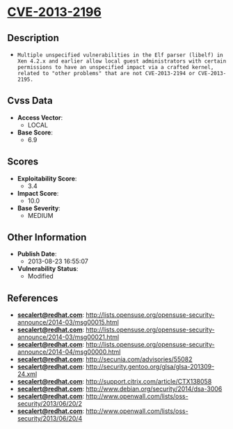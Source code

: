 
# [CVE-2013-2196](http://lists.opensuse.org/opensuse-security-announce/2014-03/msg00015.html)

## Description

- `Multiple unspecified vulnerabilities in the Elf parser (libelf) in Xen 4.2.x and earlier allow local guest administrators with certain permissions to have an unspecified impact via a crafted kernel, related to "other problems" that are not CVE-2013-2194 or CVE-2013-2195.`

## Cvss Data

- **Access Vector**:
  - LOCAL
- **Base Score**:
  - 6.9

## Scores

- **Exploitability Score**:
  - 3.4
- **Impact Score**:
  - 10.0
- **Base Severity**:
  - MEDIUM

## Other Information

- **Publish Date**:
  - 2013-08-23 16:55:07
- **Vulnerability Status**:
  - Modified

## References

- **secalert@redhat.com**: http://lists.opensuse.org/opensuse-security-announce/2014-03/msg00015.html
- **secalert@redhat.com**: http://lists.opensuse.org/opensuse-security-announce/2014-03/msg00021.html
- **secalert@redhat.com**: http://lists.opensuse.org/opensuse-security-announce/2014-04/msg00000.html
- **secalert@redhat.com**: http://secunia.com/advisories/55082
- **secalert@redhat.com**: http://security.gentoo.org/glsa/glsa-201309-24.xml
- **secalert@redhat.com**: http://support.citrix.com/article/CTX138058
- **secalert@redhat.com**: http://www.debian.org/security/2014/dsa-3006
- **secalert@redhat.com**: http://www.openwall.com/lists/oss-security/2013/06/20/2
- **secalert@redhat.com**: http://www.openwall.com/lists/oss-security/2013/06/20/4
